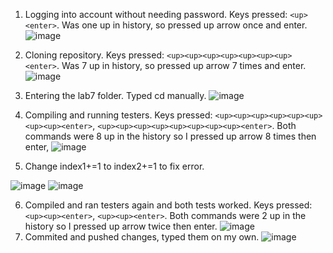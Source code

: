 1. Logging into account without needing password. Keys pressed: ```<up><enter>```. Was one up in history, so pressed up arrow once and enter.
  ![image](https://user-images.githubusercontent.com/35607410/221737481-db86af89-c237-4686-8754-b5f7a64ff5e9.png)

2. Cloning repository. Keys pressed: ```<up><up><up><up><up><up><up><enter>```. Was 7 up in history, so pressed up arrow 7 times and enter.
  ![image](https://user-images.githubusercontent.com/35607410/221737759-d7e933d0-e2d2-41cf-98d4-605fc9d00176.png)

3. Entering the lab7 folder. Typed cd manually.
  ![image](https://user-images.githubusercontent.com/35607410/221737833-867a6d45-ae9f-40a6-86ae-abcce4f6a969.png)
  
4. Compiling and running testers. Keys pressed: ```<up><up><up><up><up><up><up><up><enter>```, ```<up><up><up><up><up><up><up><up><enter>```. Both commands were 8 up in the history so I pressed up arrow 8 times then enter,
  ![image](https://user-images.githubusercontent.com/35607410/221738002-d374162c-e5b8-496a-9c2a-2b3bf13b6ddb.png)

5. Change index1+=1 to index2+=1 to fix error.

  ![image](https://user-images.githubusercontent.com/35607410/221738143-8f03ca5c-4b1a-491e-8c6b-6c24bdd191c2.png)
  ![image](https://user-images.githubusercontent.com/35607410/221738195-579679e6-c9e9-4e5d-9ceb-1dbe39cc6c64.png)

6. Compiled and ran testers again and both tests worked. Keys pressed: ```<up><up><enter>```, ```<up><up><enter>```. Both commands were 2 up in the history so I pressed up arrow twice then enter.
  ![image](https://user-images.githubusercontent.com/35607410/221738438-5b2eedb2-b679-4cf1-9fbc-df98ced439b0.png)
7. Commited and pushed changes, typed them on my own.
  ![image](https://user-images.githubusercontent.com/35607410/221741016-dedc74a1-a8ed-4a21-8b02-4bc306fe5fe7.png)
